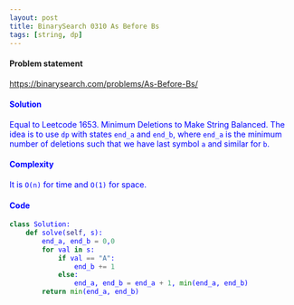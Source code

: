 ```yaml
---
layout: post
title: BinarySearch 0310 As Before Bs
tags: [string, dp]
---
```


#### Problem statement

<a href="https://binarysearch.com/problems/As-Before-Bs/"> <font color = blue>https://binarysearch.com/problems/As-Before-Bs/

#### Solution
Equal to Leetcode 1653. Minimum Deletions to Make String Balanced. The idea is to use `dp` with states `end_a` and `end_b`, where `end_a` is the minimum number of deletions such that we have last symbol `a` and similar for `b`.

#### Complexity
It is `O(n)` for time and `O(1)` for space.

#### Code
```python
class Solution:
    def solve(self, s):
        end_a, end_b = 0,0 
        for val in s:
            if val == "A":
                end_b += 1
            else:
                end_a, end_b = end_a + 1, min(end_a, end_b)
        return min(end_a, end_b)
```
